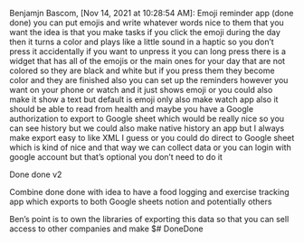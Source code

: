 Benjamjn Bascom, [Nov 14, 2021 at 10:28:54 AM]:
Emoji reminder app (done done)
you can put emojis and write whatever words nice to them that you want the idea is that you make tasks
if you click the emoji during the day then it turns a color and plays like a little sound in a haptic so you don’t press it accidentally if you want to unpress it you can long press
there is a widget that has all of the emojis or the main ones for your day that are not colored so they are black and white but if you press them they become color and they are finished
also you can set up the reminders however you want on your phone or watch and it just shows emoji or you could also make it show a text but default is emoji only
also make watch app
also it should be able to read from health and maybe you have a Google authorization to export to Google sheet which would be really nice so you can see history but we could also make native history an app but I always make export easy to like XML I guess or you could do direct to Google sheet which is kind of nice and that way we can collect data or you can login with google account but that’s optional you don’t need to do it

Done done v2

Combine done done with idea to have a food logging and exercise tracking app which exports to both Google sheets notion and potentially others

Ben’s point is to own the libraries of exporting this data so that you can sell access to other companies and make $# DoneDone
